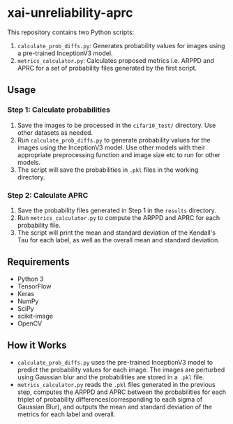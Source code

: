 # xai-unreliability-aprc

This repository contains two Python scripts:
1. `calculate_prob_diffs.py`: Generates probability values for images using a pre-trained InceptionV3 model.
2. `metrics_calculator.py`: Calculates proposed metrics i.e. ARPPD and APRC for a set of probability files generated by the first script.

## Usage

### Step 1: Calculate probabilities
1. Save the images to be processed in the `cifar10_test/` directory. Use other datasets as needed.
2. Run `calculate_prob_diffs.py` to generate probability values for the images using the InceptionV3 model. Use other models with their appropriate preprocessing function and image size etc to run for other models.
3. The script will save the probabilities in `.pkl` files in the working directory.

### Step 2: Calculate APRC
1. Save the probability files generated in Step 1 in the `results` directory.
2. Run `metrics_calculator.py` to compute the ARPPD and APRC for each probability file.
3. The script will print the mean and standard deviation of the Kendall's Tau for each label, as well as the overall mean and standard deviation.

## Requirements
- Python 3
- TensorFlow
- Keras
- NumPy
- SciPy
- scikit-image
- OpenCV

## How it Works
- `calculate_prob_diffs.py` uses the pre-trained InceptionV3 model to predict the probability values for each image. The images are perturbed using Gaussian blur and the probabilities are stored in a `.pkl` file.
- `metrics_calculator.py` reads the `.pkl` files generated in the previous step, computes the ARPPD and APRC between the probabilities for each triplet of probability differences(corresponding to each sigma of Gaussian Blur), and outputs the mean and standard deviation of the metrics for each label and overall.
